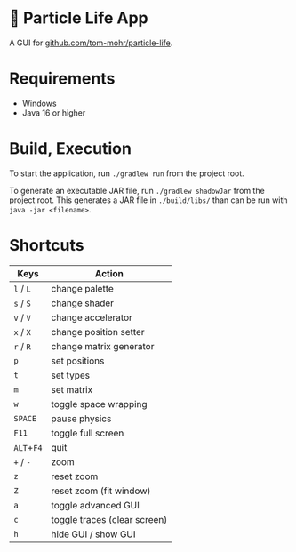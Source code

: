 # 🦠 Particle Life App

A GUI for [github.com/tom-mohr/particle-life](https://github.com/tom-mohr/particle-life).

# Requirements

- Windows
- Java 16 or higher

# Build, Execution

To start the application, run `./gradlew run` from the project root.

To generate an executable JAR file, run `./gradlew shadowJar` from the project root.
This generates a JAR file in `./build/libs/` than can be run with `java -jar <filename>`.


# Shortcuts

| Keys       | Action                       |
|------------|------------------------------|
| `l` / `L`  | change palette               |
| `s` / `S`  | change shader                |
| `v` / `V`  | change accelerator           |
| `x` / `X`  | change position setter       |
| `r` / `R`  | change matrix generator      |
| `p`        | set positions                |
| `t`        | set types                    |
| `m`        | set matrix                   |
| `w`        | toggle space wrapping        |
| `SPACE`    | pause physics                |
| `F11`      | toggle full screen           |
| `ALT`+`F4` | quit                         |
| `+` / `-`  | zoom                         |
| `z`        | reset zoom                   |
| `Z`        | reset zoom (fit window)      |
| `a`        | toggle advanced GUI          |
| `c`        | toggle traces (clear screen) |
| `h`        | hide GUI / show GUI          |
